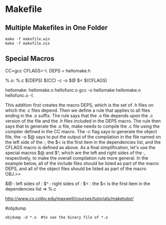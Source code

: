 # Makefile

## Multiple Makefiles in One Folder
```
make -f makefile.win
make -f makefile.nix
```

## Special Macros
CC=gcc
CFLAGS=-I.
DEPS = hellomake.h

%.o: %.c $(DEPS)
    $(CC) -c -o $@ $< $(CFLAGS)

hellomake: hellomake.o hellofunc.o
    gcc -o hellomake hellomake.o hellofunc.o -I.

This addition first creates the macro DEPS, which is the set of .h files on which the .c files depend. Then we define a rule that applies to all files ending in the .o suffix. The rule says that the .o file depends upon the .c version of the file and the .h files included in the DEPS macro. The rule then says that to generate the .o file, make needs to compile the .c file using the compiler defined in the CC macro. The -c flag says to generate the object file, the -o $@ says to put the output of the compilation in the file named on the left side of the :, the $< is the first item in the dependencies list, and the CFLAGS macro is defined as above.  As a final simplification, let's use the special macros $@ and $^, which are the left and right sides of the :, respectively, to make the overall compilation rule more general. In the example below, all of the include files should be listed as part of the macro DEPS, and all of the object files should be listed as part of the macro OBJ.>>

$@ : left sides of :
$^ : right sides of :
$< : the $< is the first item in the dependencies list => %.c

<http://www.cs.colby.edu/maxwell/courses/tutorials/maketutor/>

#objdump

```
objdump -d *.o  #to see the binary file of *.o
```
